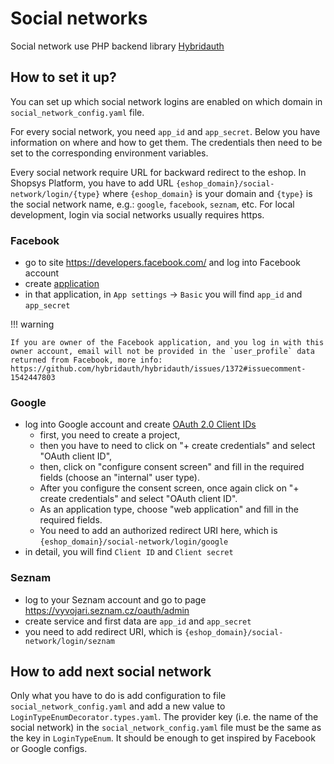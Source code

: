 # Social networks

Social network use PHP backend library [Hybridauth](https://hybridauth.github.io/)

## How to set it up?

You can set up which social network logins are enabled on which domain in `social_network_config.yaml` file.

For every social network, you need `app_id` and `app_secret`. Below you have information on where and how to get them. The credentials then need to be set to the corresponding environment variables.

Every social network require URL for backward redirect to the eshop.
In Shopsys Platform, you have to add URL `{eshop_domain}/social-network/login/{type}` where `{eshop_domain}` is your domain and `{type}` is the social network name, e.g.: `google`, `facebook`, `seznam`, etc.
For local development, login via social networks usually requires https.

### Facebook

-   go to site https://developers.facebook.com/ and log into Facebook account
-   create [application](https://developers.facebook.com/apps)
-   in that application, in `App settings` → `Basic` you will find `app_id` and `app_secret`

!!! warning

    If you are owner of the Facebook application, and you log in with this owner account, email will not be provided in the `user_profile` data returned from Facebook, more info: https://github.com/hybridauth/hybridauth/issues/1372#issuecomment-1542447803

### Google

-   log into Google account and create [OAuth 2.0 Client IDs](https://console.cloud.google.com/apis/credentials)
    -   first, you need to create a project,
    -   then you have to need to click on "+ create credentials" and select "OAuth client ID",
    -   then, click on "configure consent screen" and fill in the required fields (choose an "internal" user type).
    -   After you configure the consent screen, once again click on "+ create credentials" and select "OAuth client ID".
    -   As an application type, choose "web application" and fill in the required fields.
    -   You need to add an authorized redirect URI here, which is `{eshop_domain}/social-network/login/google`
-   in detail, you will find `Client ID` and `Client secret`

### Seznam

-   log to your Seznam account and go to page https://vyvojari.seznam.cz/oauth/admin
-   create service and first data are `app_id` and `app_secret`
-   you need to add redirect URI, which is `{eshop_domain}/social-network/login/seznam`

## How to add next social network

Only what you have to do is add configuration to file `social_network_config.yaml` and add a new value to `LoginTypeEnumDecorator.types.yaml`.
The provider key (i.e. the name of the social network) in the `social_network_config.yaml` file must be the same as the key in `LoginTypeEnum`.
It should be enough to get inspired by Facebook or Google configs.
